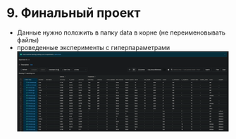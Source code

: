 # 9. Финальный проект

* Данные нужно положить в папку data в корне (не переименовывать файлы)
* проведенные эксперименты с гиперпараметрами ![img.png](experiments.png)